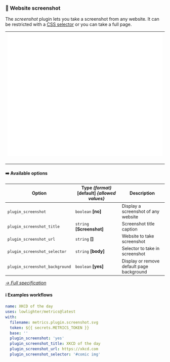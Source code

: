 ### 📸 Website screenshot

The *screenshot* plugin lets you take a screenshot from any website.
It can be restricted with a [CSS selector](https://developer.mozilla.org/en-US/docs/Web/CSS/CSS_Selectors) or you can take a full page.

<table>
  <td align="center">
    <img src="https://github.com/lowlighter/lowlighter/blob/master/metrics.plugin.screenshot.svg">
    <img width="900" height="1" alt="">
  </td>
</table>

#### ➡️ Available options

<!--options-->
| Option | Type *(format)* **[default]** *{allowed values}* | Description |
| ------ | -------------------------------- | ----------- |
| `plugin_screenshot` | `boolean` **[no]** | Display a screenshot of any website |
| `plugin_screenshot_title` | `string` **[Screenshot]** | Screenshot title caption |
| `plugin_screenshot_url` | `string` **[]** | Website to take screenshot |
| `plugin_screenshot_selector` | `string` **[body]** | Selector to take in screenshot |
| `plugin_screenshot_background` | `boolean` **[yes]** | Display or remove default page background |


<!--/options-->

*[→ Full specification](metadata.yml)*

#### ℹ️ Examples workflows

<!--examples-->
```yaml
name: XKCD of the day
uses: lowlighter/metrics@latest
with:
  filename: metrics.plugin.screenshot.svg
  token: ${{ secrets.METRICS_TOKEN }}
  base: ''
  plugin_screenshot: 'yes'
  plugin_screenshot_title: XKCD of the day
  plugin_screenshot_url: https://xkcd.com
  plugin_screenshot_selector: '#comic img'

```
<!--/examples-->
